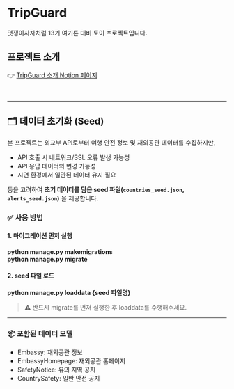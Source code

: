 # TripGuard
멋쟁이사자처럼 13기 여기톤 대비 토이 프로젝트입니다.
## 프로젝트 소개
👉 [TripGuard 소개 Notion 페이지](https://darkened-ozraraptor-48a.notion.site/TripGuard-214f782ba89580daab5ce35e09ce0373?source=copy_link)

<br><hr>

## 🗂️ 데이터 초기화 (Seed)

본 프로젝트는 외교부 API로부터 여행 안전 정보 및 재외공관 데이터를 수집하지만,

- API 호출 시 네트워크/SSL 오류 발생 가능성
- API 응답 데이터의 변경 가능성
- 시연 환경에서 일관된 데이터 유지 필요

등을 고려하여 **초기 데이터를 담은 seed 파일(`countries_seed.json`, `alerts_seed.json`)** 을 제공합니다.

### ✅ 사용 방법

#### 1. 마이그레이션 먼저 실행
**python manage.py makemigrations** <br>
**python manage.py migrate**

#### 2. seed 파일 로드
**python manage.py loaddata {seed 파일명}**


> ⚠️ 반드시 migrate를 먼저 실행한 후 loaddata를 수행해주세요.

<hr>

### **📦 포함된 데이터 모델**

- Embassy: 재외공관 정보
- EmbassyHomepage: 재외공관 홈페이지
- SafetyNotice: 유의 지역 공지
- CountrySafety: 일반 안전 공지
